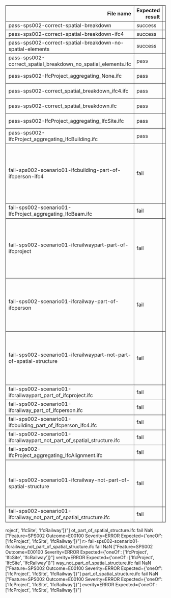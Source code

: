 <table border="1" class="dataframe">
  <thead>
    <tr style="text-align: right;">
      <th>File name</th>
      <th>Expected result</th>
      <th>Error log</th>
      <th>Description</th>
    </tr>
  </thead>
  <tbody>
    <tr>
      <td>pass-sps002-correct-spatial-breakdown</td>
      <td>success</td>
      <td>n.a.</td>
      <td>NaN</td>
    </tr>
    <tr>
      <td>pass-sps002-correct-spatial-breakdown-ifc4</td>
      <td>success</td>
      <td>n.a.</td>
      <td>NaN</td>
    </tr>
    <tr>
      <td>pass-sps002-correct-spatial-breakdown-no-spatial-elements</td>
      <td>success</td>
      <td>n.a.</td>
      <td>NaN</td>
    </tr>
    <tr>
      <td>pass-sps002-correct_spatial_breakdown_no_spatial_elements.ifc</td>
      <td>pass</td>
      <td>NaN</td>
      <td>NA / Automatically generated markdown</td>
    </tr>
    <tr>
      <td>pass-sps002-IfcProject_aggregating_None.ifc</td>
      <td>pass</td>
      <td>NaN</td>
      <td>NA / Automatically generated markdown</td>
    </tr>
    <tr>
      <td>pass-sps002-correct_spatial_breakdown_ifc4.ifc</td>
      <td>pass</td>
      <td>NaN</td>
      <td>NA / Automatically generated markdown</td>
    </tr>
    <tr>
      <td>pass-sps002-correct_spatial_breakdown.ifc</td>
      <td>pass</td>
      <td>NaN</td>
      <td>NA / Automatically generated markdown</td>
    </tr>
    <tr>
      <td>pass-sps002-IfcProject_aggregating_IfcSite.ifc</td>
      <td>pass</td>
      <td>NaN</td>
      <td>NA / Automatically generated markdown</td>
    </tr>
    <tr>
      <td>pass-sps002-IfcProject_aggregating_IfcBuilding.ifc</td>
      <td>pass</td>
      <td>NaN</td>
      <td>NA / Automatically generated markdown</td>
    </tr>
    <tr>
      <td>fail-sps002-scenario01-ifcbuilding-part-of-ifcperson-ifc4</td>
      <td>fail</td>
      <td>The instance #50=IfcBuilding('0Cd2Mw3c...,$,#57) is not related to (in) the following (1) instances: ['IfcProject', 'IfcSite',...lding']</td>
      <td>The #50=#50=IfcBuilding instance should be a part of #100=IFCPROJECT, but IFCRELAGGREGATES points to #4=IFCPERSON</td>
    </tr>
    <tr>
      <td>fail-sps002-scenario01-IfcProject_aggregating_IfcBeam.ifc</td>
      <td>fail</td>
      <td>NaN</td>
      <td>NA / Automatically generated markdown</td>
    </tr>
    <tr>
      <td>fail-sps002-scenario01-ifcrailwaypart-part-of-ifcproject</td>
      <td>fail</td>
      <td>The instance #786=IfcRailwayPart('0hb5...CTURE.) is not related to (in) the following (1) instances: ['IfcRailway']</td>
      <td>The #786=IfcRailwayPart instance should be a part of #15=IFCRAILWAY, but IFCRELAGGREGATES points to #1=IFCPROJECT</td>
    </tr>
    <tr>
      <td>fail-sps002-scenario01-ifcrailway-part-of-ifcperson</td>
      <td>fail</td>
      <td>The instance #15=IfcRailway('1FNFy9AJe...)',$,$) is not related to (in) the following (1) instances: ['IfcProject', 'IfcSite',...ility']</td>
      <td>The #15=IfcRailway instance should be a part of #1=IFCPROJECT, but IFCRELAGGREGATES points to #4=IFCPERSON</td>
    </tr>
    <tr>
      <td>fail-sps002-scenario01-ifcrailwaypart-not-part-of-spatial-structure</td>
      <td>fail</td>
      <td>The instance #786=IfcRailwayPart('0hb5...CTURE.) is not related to (in) the following (1) instances: ['IfcRailway']</td>
      <td>The #786=IfcRailwayPart instance should be a part of #15=IFCRAILWAY, but IFCRELAGGREGATES relation is not there</td>
    </tr>
    <tr>
      <td>fail-sps002-scenario01-ifcrailwaypart_part_of_ifcproject.ifc</td>
      <td>fail</td>
      <td>NaN</td>
      <td>NA / Automatically generated markdown</td>
    </tr>
    <tr>
      <td>fail-sps002-scenario01-ifcrailway_part_of_ifcperson.ifc</td>
      <td>fail</td>
      <td>NaN</td>
      <td>NA / Automatically generated markdown</td>
    </tr>
    <tr>
      <td>fail-sps002-scenario01-ifcbuilding_part_of_ifcperson_ifc4.ifc</td>
      <td>fail</td>
      <td>NaN</td>
      <td>NA / Automatically generated markdown</td>
    </tr>
    <tr>
      <td>fail-sps002-scenario01-ifcrailwaypart_not_part_of_spatial_structure.ifc</td>
      <td>fail</td>
      <td>NaN</td>
      <td>NA / Automatically generated markdown</td>
    </tr>
    <tr>
      <td>fail-sps002-IfcProject_aggregating_IfcAlignment.ifc</td>
      <td>fail</td>
      <td>NaN</td>
      <td>NA / Automatically generated markdown</td>
    </tr>
    <tr>
      <td>fail-sps002-scenario01-ifcrailway-not-part-of-spatial-structure</td>
      <td>fail</td>
      <td>The instance #15=IfcRailway('1FNFy9AJe...)',$,$) is not related to (in) the following (1) instances: ['IfcProject', 'IfcSite',...ility']</td>
      <td>The #15=IfcRailway instance should be a part of #1=IFCPROJECT, but IFCRELAGGREGATES relation is not there</td>
    </tr>
    <tr>
      <td>fail-sps002-scenario01-ifcrailway_not_part_of_spatial_structure.ifc</td>
      <td>fail</td>
      <td>NaN</td>
      <td>NA / Automatically generated markdown</td>
    </tr>
  </tbody>
</table>roject', 'IfcSite', 'IfcRailway']}"]</td>
    </tr>
  </tbody>
</table>ot_part_of_spatial_structure.ifc</td>
      <td>fail</td>
      <td>NaN</td>
      <td>["Feature=SPS002 Outcome=E00100 Severity=ERROR Expected={'oneOf': ['IfcProject', 'IfcSite', 'IfcRailway']}"]</td>
    </tr>
  </tbody>
</table>r>
    <tr>
      <td>fail-sps002-scenario01-ifcrailway_not_part_of_spatial_structure.ifc</td>
      <td>fail</td>
      <td>NaN</td>
      <td>["Feature=SPS002 Outcome=E00100 Severity=ERROR Expected={'oneOf': ['IfcProject', 'IfcSite', 'IfcRailway']}"]</td>
    </tr>
  </tbody>
</table>verity=ERROR Expected={'oneOf': ['IfcProject', 'IfcSite', 'IfcRailway']}"]</td>
    </tr>
  </tbody>
</table>way_not_part_of_spatial_structure.ifc</td>
      <td>fail</td>
      <td>NaN</td>
      <td>["Feature=SPS002 Outcome=E00100 Severity=ERROR Expected={'oneOf': ['IfcProject', 'IfcSite', 'IfcRailway']}"]</td>
    </tr>
  </tbody>
</table>part_of_spatial_structure.ifc</td>
      <td>fail</td>
      <td>NaN</td>
      <td>["Feature=SPS002 Outcome=E00100 Severity=ERROR Expected={'oneOf': ['IfcProject', 'IfcSite', 'IfcRailway']}"]</td>
    </tr>
  </tbody>
</table>everity=ERROR Expected={'oneOf': ['IfcProject', 'IfcSite', 'IfcRailway']}"]</td>
    </tr>
  </tbody>
</table>
